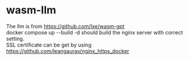 # wasm-llm
The llm is from https://github.com/lxe/wasm-gpt  
docker compose up --build -d should build the nginx server with correct setting.  
SSL certificate can be get by using https://github.com/leangaurav/nginx_https_docker
